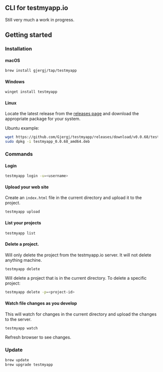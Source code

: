 ## CLI for testmyapp.io

Still very much a work in progress.

## Getting started

### Installation
#### macOS
```bash
brew install gjergj/tap/testmyapp
```

#### Windows
```bash
winget install testmyapp
```
#### Linux
Locate the latest release from the [releases page](https://github.com/Gjergj/testmyapp/releases) and download the appropriate package for your system.

Ubuntu example:
```bash
wget https://github.com/Gjergj/testmyapp/releases/download/v0.0.68/testmyapp_0.0.68_amd64.deb
sudo dpkg -i testmyapp_0.0.68_amd64.deb
```


### Commands
#### Login
```bash
testmyapp login -u=<username>
```

#### Upload your web site
Create an `index.html` file in the current directory and upload it to the project.
```bash
testmyapp upload
```

#### List your projects
```bash
testmyapp list
```

#### Delete a project.
Will only delete the project from the testmyapp.io server. It will not delete anything machine.
```bash
testmyapp delete
```
Will delete a project that is in the current directory.
To delete a specific project:
```bash
testmyapp delete -p=<project-id>
```

#### Watch file changes as you develop
This will watch for changes in the current directory and upload the changes to the server.
```bash
testmyapp watch
```
Refresh browser to see changes.

### Update
```bash
brew update
brew upgrade testmyapp
```